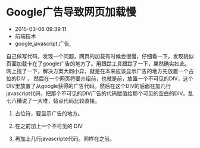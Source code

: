 # Google广告导致网页加载慢
- 2015-03-06 09:39:11
- 前端技术
- google,javascript,广告,

<!--markdown-->自己做写代码，发现一个问题，网页的加载有时候会很慢，仔细看一下，发现貌似页面加载卡在了google广告的地方了。用跟踪工具跟踪了一下，果然确实如此。网上找了一下，解决方案大同小异，就是在本来应该显示广告的地方先放置一个占位的DIV ， 然后在一个网页将要介绍前，也就是</body>前，放置一个不可见的DIV，这个DIV里放置了从google获得的广告代码。然后在这个DIV的后面在加几行javascript代码，把那个不可见的DIV广告的代码赋值给那个可见的空白的DIV。乱七八糟说了一大堆，帖点代码比较直接。


<!--more-->


1. 占位符，要显示广告的地方。


    <div id="ad_side" width="250px" height="250px" align="center"></div> 

2. 在</body>之前加上一个不可见的 DIV


    <div id="ad_1" style="display:none"> 
        <!--Google 的广告代码放这里-->
    </div>

3. 再加上几行javascripte代码。同样在</body>之前。


    <script language="javascript">  
       if(document.all.item("ad_side") != null){
            ad_side.innerHTML = ad_1.innerHTML;
          ad_1.innerHTML = "";
     }
    </script>

